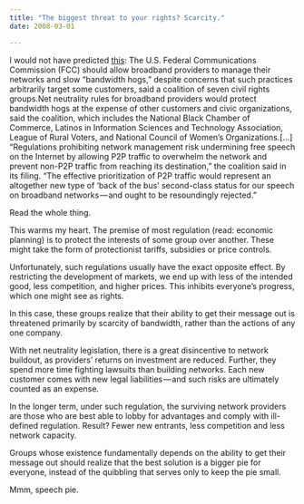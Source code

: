 ```yaml
---
title: "The biggest threat to your rights? Scarcity."
date: 2008-03-01

---
```


I would not have predicted [this](http://www.infoworld.com/article/08/02/29/Civil-rights-groups-FCC-should-allow-network-management_1.html):
The U.S. Federal Communications Commission (FCC) should allow broadband providers to manage their networks and slow “bandwidth hogs,” despite concerns that such practices arbitrarily target some customers, said a coalition of seven civil rights groups.Net neutrality rules for broadband providers would protect bandwidth hogs at the expense of other customers and civic organizations, said the coalition, which includes the National Black Chamber of Commerce, Latinos in Information Sciences and Technology Association, League of Rural Voters, and National Council of Women’s Organizations.[…] “Regulations prohibiting network management risk undermining free speech on the Internet by allowing P2P traffic to overwhelm the network and prevent non-P2P traffic from reaching its destination,” the coalition said in its filing. “The effective prioritization of P2P traffic would represent an altogether new type of ‘back of the bus’ second-class status for our speech on broadband networks — and ought to be resoundingly rejected.”

Read the whole thing.

This warms my heart. The premise of most regulation (read: economic planning) is to protect the interests of some group over another. These might take the form of protectionist tariffs, subsidies or price controls.

Unfortunately, such regulations usually have the exact opposite effect. By restricting the development of markets, we end up with less of the intended good, less competition, and higher prices. This inhibits everyone’s progress, which one might see as rights.

In this case, these groups realize that their ability to get their message out is threatened primarily by scarcity of bandwidth, rather than the actions of any one company.

With net neutrality legislation, there is a great disincentive to network buildout, as providers’ returns on investment are reduced. Further, they spend more time fighting lawsuits than building networks. Each new customer comes with new legal liabilities — and such risks are ultimately counted as an expense.

In the longer term, under such regulation, the surviving network providers are those who are best able to lobby for advantages and comply with ill-defined regulation. Result? Fewer new entrants, less competition and less network capacity.

Groups whose existence fundamentally depends on the ability to get their message out should realize that the best solution is a bigger pie for everyone, instead of the quibbling that serves only to keep the pie small.

Mmm, speech pie.
